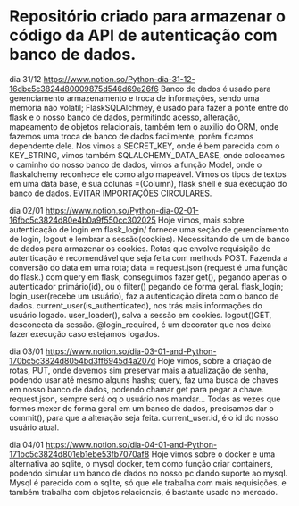 # Repositório criado para armazenar o código da API de autenticação com banco de dados.
dia 31/12
https://www.notion.so/Python-dia-31-12-16dbc5c3824d80009875d546d69e26f6
Banco de dados é usado para gerenciamento armazenamento e troca de informações, sendo uma memoria não volatil;
FlaskSQLAlchmey, é usado para fazer a ponte entre do flask e o nosso banco de dados, permitindo acesso, alteração, mapeamento de objetos relacionais, também tem o auxilio do ORM, onde fazemos uma troca de banco de dados facilmente, porém ficamos dependente dele.
Nos vimos a SECRET_KEY, onde é bem parecida com o KEY_STRING, vimos também SQLALCHEMY_DATA_BASE, onde colocamos o caminho do nosso banco de dados, vimos a função Model, onde o flaskalchemy reconhece ele como algo mapeável. Vimos os tipos de textos em uma data base, e sua colunas =(Column), flask shell e sua execução do banco de dados. EVITAR IMPORTAÇÕES CIRCULARES.

dia 02/01
https://www.notion.so/Python-dia-02-01-16fbc5c3824d80e4b0a9f550cc302025
Hoje vimos, mais sobre autenticação de login em flask_login/
fornece uma seção de gerenciamento de login, logout e lembrar a sessão(cookies). Necessitando de um de banco de dados para armazenar os cookies. Rotas que envolve requisição de autenticação é recomendável que seja feita com methods POST. 
Fazenda a conversão do data em uma rota; data = request.json (request é uma função do flask.)
com query em flask, conseguimos fazer get(), pegando apenas o autenticador primário(id), ou o filter() pegando de forma geral.
flask_login;
login_user(recebe um usuário), faz a autenticação direta com o banco de dados.
current_user(is_authenticated), nos trás mais informações do usuário logado.
user_loader(), salva a sessão em cookies.
logout()GET, desconecta da sessão.
@login_required, é um decorator que nos deixa fazer execução caso estejamos logados.

dia 03/01
https://www.notion.so/dia-03-01-and-Python-170bc5c3824d8054bd3ff6945d4a207d
Hoje vimos, sobre a criação de rotas, PUT, onde devemos sim preservar mais a atualização de senha, podendo usar até mesmo alguns hashs;
query, faz uma busca de chaves em nosso banco de dados, podendo chamar get para pegar a chave.
request.json, sempre será oq o usuário nos mandar...
Todas as vezes que formos mexer de forma geral em um banco de dados, precisamos dar o commit(), para que a alteração seja feita.
current_user.id, é o id do nosso usuário atual.

dia 04/01
https://www.notion.so/dia-04-01-and-Python-171bc5c3824d801eb1ebe53fb7070af8
Hoje vimos sobre o docker e uma alternativa ao sqlite, o mysql
docker, tem como função criar containers, podendo simular um banco de dados no nosso pc
dando suporte ao mysql.
Mysql é parecido com o sqlite, só que ele trabalha com mais requisições, e também
trabalha com objetos relacionais, é bastante usado no mercado.